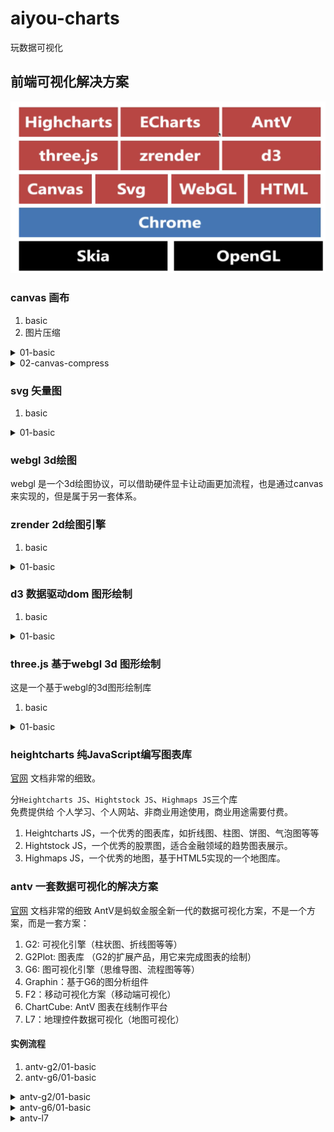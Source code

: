 # aiyou-charts
玩数据可视化


## 前端可视化解决方案

![众多可视化解决方案](./md-source/可视化解决方案-20200816095839.png)

### canvas 画布

1. basic
2. 图片压缩


<details>
<summary>01-basic</summary>

1. 在html中编写canvas标签，得指定宽高
2. 获取canvas 的 dom
3. 获取canvas 上下文对象
4. 设置你要的绘图属性
5. 调用绘图的API方法

> **HELP**
> [html5 canvas 手册](https://www.w3school.com.cn/tags/html_ref_canvas.asp)

</details>


<details>
<summary>02-canvas-compress</summary>

1. html中添加一个type为file的input
2. 在script中定义上传类型以及上传容器限制的常量
3. 监听文件域的change事件，对文件的类型以及大小进行判断，最后调用`convertImageToBase64`方法
4. 在`convertImageToBase64`将图片转换成base64，并将base64码传到回调函数中，回调函数中会调用`compress`方法来进行base64后的图片的压缩
5. 在`compress`方法中定义压缩后的图片的最大宽高，将base64码赋值给Image对象的src，同时监听Image对象的load方法。
6. 根据图片的原始宽高除以最大宽高来计算图片的压缩比率，通过压缩比率来重置压缩后的图片宽高。当图片原始宽高小于最大宽高时可以不进行压缩，也可以将图片新的宽高设置为原始宽高。创建画布对象，设置它的宽高，创建画布上下文，将图片绘制到画布上去，调用canvas的toBase64URL方法，同时设置压缩比率和图片类型。最终调用回调函数，将压缩后的图片的base64码传到回调函数中去。最后会调用`uploadToServer`方法，将base64码传递到服务上。

</details>



### svg 矢量图

1. basic

<details>

<summary>01-basic</summary>

1. 在html中编写svg标签，指定宽高
2. 编写svg绘图标签
3. 编写绘图标签的属性和样式

> **HELP**
> [html5 svg 手册](https://www.w3school.com.cn/svg/svg_reference.asp)

</details>

### webgl 3d绘图

webgl 是一个3d绘图协议，可以借助硬件显卡让动画更加流程，也是通过canvas来实现的，但是属于另一套体系。

### zrender 2d绘图引擎

1. basic

<details>

<summary>01-basic</summary>

1. 引入zrender的类库
2. 编写一个div容器
3. 初始化zrender容器对象
4. 初始化zrender绘图对象（矩形、折现、圆、点...）
5. 调用zrender 的 add方法进行绘图

> **HELP**
> [zrender 官网](https://ecomfe.github.io/zrender-doc/public/)
> [zrender 官网-实例](https://ecomfe.github.io/zrender-doc/public/examples.html)
> [zrender 官网-文档](https://ecomfe.github.io/zrender-doc/public/api.html)
> [zrender 官网-实例代码](https://github.com/ecomfe/zrender-doc/tree/master/public/examples)

</details>

### d3 数据驱动dom 图形绘制

1. basic

<details>

<summary>01-basic</summary>

1. 引入d3的类库
2. 通过调用d3的API将html的dom转换成d3的dom
3. 调用d3的API(datum、data、text...)来实现以数据驱动DOM

> **HELP**
> [d3 官网](https://d3js.org/)
> [d3 案例](https://observablehq.com/@d3/gallery)
> [d3 学习之路](https://zhuanlan.zhihu.com/p/38001672)
> [d3 绘制思维导图](https://github.com/reclay/vue-d3-tree-example)

</details>

### three.js 基于webgl 3d 图形绘制

这是一个基于webgl的3d图形绘制库

1. basic

<details>
<summary>01-basic</summary>

> **HELP**
> [开源地址](https://github.com/mrdoob/three.js)
> [官方文档](https://threejs.org/docs/)

</details>

### heightcharts 纯JavaScript编写图表库

[官网](https://www.highcharts.com.cn/)  文档非常的细致。

分`Heightcharts JS`、`Hightstock JS`、`Highmaps JS`三个库  
免费提供给 个人学习、个人网站、非商业用途使用，商业用途需要付费。  

1. Heightcharts JS，一个优秀的图表库，如折线图、柱图、饼图、气泡图等等
2. Hightstock JS，一个优秀的股票图，适合金融领域的趋势图表展示。
3. Highmaps JS，一个优秀的地图，基于HTML5实现的一个地图库。

### antv 一套数据可视化的解决方案

[官网](https://antv.vision/zh)  文档非常的细致
AntV是蚂蚁金服全新一代的数据可视化方案，不是一个方案，而是一套方案：

1. G2: 可视化引擎（柱状图、折线图等等）
2. G2Plot: 图表库 （G2的扩展产品，用它来完成图表的绘制）
3. G6: 图可视化引擎（思维导图、流程图等等）
4. Graphin：基于G6的图分析组件
5. F2：移动可视化方案（移动端可视化）
6. ChartCube: AntV 图表在线制作平台
7. L7：地理控件数据可视化（地图可视化）

#### 实例流程

1. antv-g2/01-basic
2. antv-g6/01-basic

<details>

<summary>antv-g2/01-basic</summary>

1. 引入js库
2. 编写渲染容器的DOM
3. 获取渲染的DOM对象
4. 获取渲染的数据，准备数据源，G6和D3一样也是用数据驱动，G6使用canvas，D3使用svg。
5. 初始化G2绘图对象，如G2Plot.Line，配置绘图参数
6. 调用data方法填充数据，调用render完成渲染。

</details>

<details>

<summary>antv-g6/01-basic</summary>

1. 引入js库
2. 编写渲染容器的DOM
3. 获取渲染的数据，准备数据源，点集合、边集合
4. 获取渲染DOM对象
5. 初始化G6绘图对象，如G6.Graph，配置绘图参数
6. 调用render完成渲染

</details>

<details>

<summary>antv-l7</summary>

1. 引入js脚本
2. 编写渲染容器的DOM
3. 初始化地图对象 L7.Scene
4. 获取数据
5. 数据清洗（数据过滤）
6. 初始化绘图对象，如L7.PonintLayer，对绘图对象进行一系列的属性部署
7. 调用 L7.Scene.addLayer 来添加绘制的图层

</details>